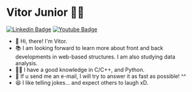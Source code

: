 # Vitor Junior 👨‍💻
[![Linkedin Badge](https://img.shields.io/badge/-LinkedIn-blue?style=flat-square&logo=Linkedin&logoColor=white&link=https://www.linkedin.com/in/vitor-de-barros-74a976ba/)](https://www.linkedin.com/in/vitor-de-barros-74a976ba/)
[![Youtube Badge](https://img.shields.io/badge/-YouTube-c14438?style=flat-square&logo=YouTube&logoColor=white&link=https://www.youtube.com/channel/UCS6xlMshlqXpO-NTqNzb7Aw)](https://www.youtube.com/channel/UCS6xlMshlqXpO-NTqNzb7Aw)

- 👋 Hi, there! I'm Vitor. 
- 📚 I am looking forward to learn more about front and back developments in web-based structures. I am also studying data analysis.
- 👨‍🎓 I have a good knowledge in C/C++, and Python.
- 📧 If u send me an e-mail, I will try to answer it as fast as possible! ^^
- 😆 I like telling jokes... and expect others to laugh xD.


<!---
vitia-fritelle/vitia-fritelle is a ✨ special ✨ repository because its `README.md` (this file) appears on your GitHub profile.
You can click the Preview link to take a look at your changes.
--->
